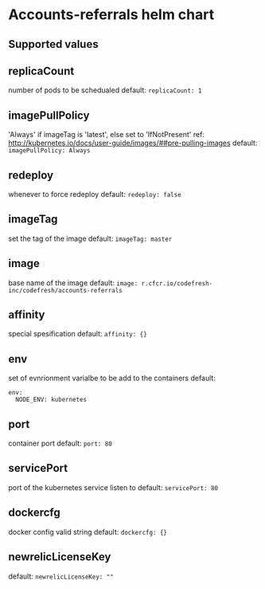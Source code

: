 # Accounts-referrals helm chart

## Supported values

## replicaCount
number of pods to be schedualed
default: `replicaCount: 1`

## imagePullPolicy
'Always' if imageTag is 'latest', else set to 'IfNotPresent' ref: http://kubernetes.io/docs/user-guide/images/##pre-pulling-images
default: `imagePullPolicy: Always`

## redeploy
whenever to force redeploy
default: `redeploy: false`

## imageTag
set the tag of the image
default: `imageTag: master`

## image
base name of the image
default: `image: r.cfcr.io/codefresh-inc/codefresh/accounts-referrals`

## affinity
special spesification
default: `affinity: {}`

## env
set of evnrionment varialbe to be add to the containers
default:
```
env:
  NODE_ENV: kubernetes
```

## port
container port
default: `port: 80`

## servicePort
port of the kubernetes service listen to
default: `servicePort: 80`

## dockercfg
docker config valid string
default: `dockercfg: {}`

## newrelicLicenseKey
default: `newrelicLicenseKey: ""`
